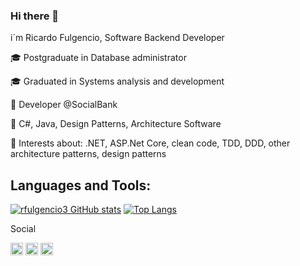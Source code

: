 ### Hi there 👋
i´m Ricardo Fulgencio, Software Backend Developer</p>

🎓 Postgraduate in Database administrator</p>
🎓 Graduated in Systems analysis and development</p>
🏢 Developer @SocialBank</p>
📘 C#, Java, Design Patterns, Architecture Software</p>
🤔 Interests about: .NET, ASP.Net Core, clean code, TDD, DDD, other architecture patterns, design patterns</p>

## Languages and Tools:
[![rfulgencio3 GitHub stats](https://github-readme-stats.vercel.app/api?username=rfulgencio3)](https://github.com/rfulgencio3/github-readme-stats)
[![Top Langs](https://github-readme-stats.vercel.app/api/top-langs/?username=rfulgencio3&layout=compact)](https://github.com/rfulgencio3/github-readme-stats)

Social</p>
<code><img height="20" src="https://img.shields.io/badge/-LinkedIn-blue?style=flat-square&logo=Linkedin&logoColor=white&link=https://www.linkedin.com/in/ricardofulgencio/]( https://www.linkedin.com/in/ricardofulgencio/"></code>
<code><img height="20" src="https://img.shields.io/badge/rfulgencio3-%23E4405F.svg?style=for-the-badge&logo=Instagram&logoColor=white"></code>
<code><img height="20" src="https://img.shields.io/badge/ricardo.fulgencio-%2300AFF0.svg?style=for-the-badge&logo=Skype&logoColor=white"></code>
